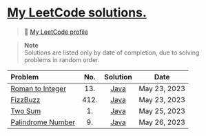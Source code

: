 #  [My LeetCode solutions.](https://leetcode.com/problemset/all/)

> 🔗 [My LeetCode profile](https://leetcode.com/aillos/) <br>

> **Note** <br>
> Solutions are listed only by date of completion, due to solving problems in random order.

| Problem | No. | Solution | Date
| :---- | :----: | :----: | :----: 
| [Roman to Integer](https://leetcode.com/problems/roman-to-integer/) | 13. | [Java](https://github.com/aillos/leetcode/blob/master/src/romantointeger.java) | May 23, 2023
| [FizzBuzz](https://leetcode.com/problems/fizz-buzz/) | 412. | [Java](https://github.com/aillos/leetcode/blob/master/src/fizzbuzz.java) | May 23, 2023
| [Two Sum](https://leetcode.com/problems/two-sum/) | 1. | [Java](https://github.com/aillos/leetcode/blob/master/src/twosum.java) | May 25, 2023
| [Palindrome Number](https://leetcode.com/problems/palindrome-number/) | 9. | [Java](https://github.com/aillos/leetcode/blob/master/src/palindromenumber.java) | May 26, 2023
